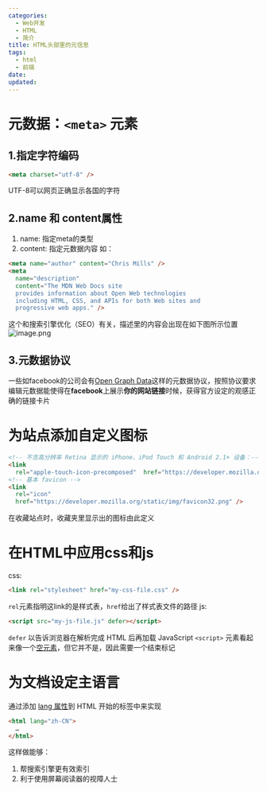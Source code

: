 ```yaml
---
categories:
  - Web开发
  - HTML
  - 简介
title: HTML头部里的元信息
tags:
  - html
  - 前端
date:
updated:
---
```


# 元数据：`<meta>` 元素
## 1.指定字符编码
``` HTML
<meta charset="utf-8" />
```
UTF-8可以网页正确显示各国的字符

## 2.name 和 content属性
1. name:    指定meta的类型
2. content:     指定元数据内容
如：
``` html
<meta name="author" content="Chris Mills" />
<meta
  name="description"
  content="The MDN Web Docs site
  provides information about Open Web technologies
  including HTML, CSS, and APIs for both Web sites and
  progressive web apps." />
```
这个和搜索引擎优化（SEO）有关，描述里的内容会出现在如下图所示位置
![image.png](https://leaves520-1326362500.cos.ap-nanjing.myqcloud.com/20240802162858.png)

## 3.元数据协议
一些如facebook的公司会有[Open Graph Data](https://ogp.me/)这样的元数据协议，按照协议要求编辑元数据能使得在**facebook**上展示**你的网站链接**时候，获得官方设定的观感正确的链接卡片

# 为站点添加自定义图标
``` html
<!-- 不含高分辨率 Retina 显示的 iPhone、iPod Touch 和 Android 2.1+ 设备：-->
<link
  rel="apple-touch-icon-precomposed"  href="https://developer.mozilla.org/static/img/favicon57.png" />
<!-- 基本 favicon -->
<link
  rel="icon"
  href="https://developer.mozilla.org/static/img/favicon32.png" />
```
在收藏站点时，收藏夹里显示出的图标由此定义

# 在HTML中应用css和js
css:
``` html
<link rel="stylesheet" href="my-css-file.css" />
```
`rel`元素指明这link的是样式表，`href`给出了样式表文件的路径
js:
``` html
<script src="my-js-file.js" defer></script>
```
`defer` 以告诉浏览器在解析完成 HTML 后再加载 JavaScript
`<script>` 元素看起来像一个[空元素](https://developer.mozilla.org/zh-CN/docs/Glossary/Void_element)，但它并不是，因此需要一个结束标记

# 为文档设定主语言
通过添加 [lang 属性](https://developer.mozilla.org/zh-CN/docs/Web/HTML/Global_attributes/lang)到 HTML 开始的标签中来实现
``` html
<html lang="zh-CN">
  …
</html>
```
这样做能够：
1. 帮搜索引擎更有效索引
2. 利于使用屏幕阅读器的视障人士
